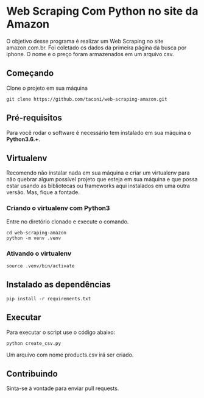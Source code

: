 # Web Scraping Com Python no site da Amazon
O objetivo desse programa é realizar um Web Scraping no site amazon.com.br.
Foi coletado os dados da primeira página da busca por iphone.
O nome e o preço foram armazenados em um arquivo csv.
## Começando
Clone o projeto em sua máquina
```
git clone https://github.com/taconi/web-scraping-amazon.git
```
## Pré-requisitos
Para você rodar o software é necessário tem instalado em sua máquina o __Python3.6.+__.   
## Virtualenv
Recomendo não instalar nada em sua máquina e criar um virtualenv para não quebrar algum possível projeto que esteja em sua máquina e que possa estar usando as bibliotecas ou frameworks aqui instalados em uma outra versão. Mas, fique a fontade.
### Criando o virtualenv com Python3
Entre no diretório clonado e execute o comando.
```
cd web-scraping-amazon
python -m venv .venv
```
### Ativando o virtualenv
```
source .venv/bin/activate
```
## Instalado as dependências
```
pip install -r requirements.txt
```
## Executar
Para executar o script use o código abaixo:
```
python create_csv.py
```
Um arquivo com nome products.csv irá ser criado.
## Contribuindo
Sinta-se à vontade para enviar pull requests.
